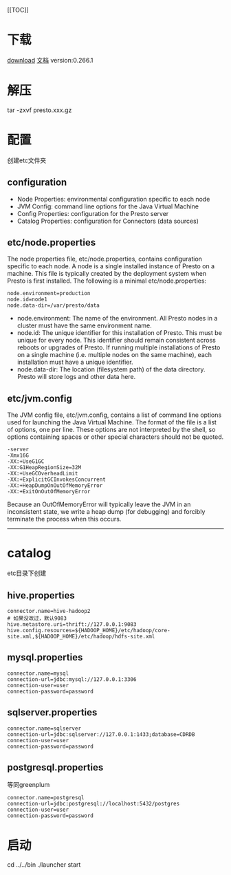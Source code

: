[[TOC]]

# 下载
[download](https://prestodb.io/download.html)
[文档](https://prestodb.io/docs/current/index.html)
version:0.266.1

# 解压
tar -zxvf presto.xxx.gz

# 配置
创建etc文件夹

## configuration
+ Node Properties: environmental configuration specific to each node
+ JVM Config: command line options for the Java Virtual Machine
+ Config Properties: configuration for the Presto server
+ Catalog Properties: configuration for Connectors (data sources)

## etc/node.properties
The node properties file, etc/node.properties, contains configuration specific to each node. A node is a single installed instance of Presto on a machine. This file is typically created by the deployment system when Presto is first installed. The following is a minimal etc/node.properties:
```
node.environment=production
node.id=node1
node.data-dir=/var/presto/data
```
+ node.environment: The name of the environment. All Presto nodes in a cluster must have the same environment name.
+ node.id: The unique identifier for this installation of Presto. This must be unique for every node. This identifier should remain consistent across reboots or upgrades of Presto. If running multiple installations of Presto on a single machine (i.e. multiple nodes on the same machine), each installation must have a unique identifier.
+ node.data-dir: The location (filesystem path) of the data directory. Presto will store logs and other data here.


## etc/jvm.config
The JVM config file, etc/jvm.config, contains a list of command line options used for launching the Java Virtual Machine. The format of the file is a list of options, one per line. These options are not interpreted by the shell, so options containing spaces or other special characters should not be quoted.
```
-server
-Xmx16G
-XX:+UseG1GC
-XX:G1HeapRegionSize=32M
-XX:+UseGCOverheadLimit
-XX:+ExplicitGCInvokesConcurrent
-XX:+HeapDumpOnOutOfMemoryError
-XX:+ExitOnOutOfMemoryError
```
Because an OutOfMemoryError will typically leave the JVM in an inconsistent state, we write a heap dump (for debugging) and forcibly terminate the process when this occurs.



---

# catalog
etc目录下创建
## hive.properties
```
connector.name=hive-hadoop2
# 如果没改过，默认9083
hive.metastore.uri=thrift://127.0.0.1:9083
hive.config.resources=${HADOOP_HOME}/etc/hadoop/core-site.xml,${HADOOP_HOME}/etc/hadoop/hdfs-site.xml
```
## mysql.properties
```
connector.name=mysql
connection-url=jdbc:mysql://127.0.0.1:3306
connection-user=user
connection-password=password
```
## sqlserver.properties
```
connector.name=sqlserver
connection-url=jdbc:sqlserver://127.0.0.1:1433;database=CDRDB
connection-user=user
connection-password=password
```
## postgresql.properties
等同greenplum
```
connector.name=postgresql
connection-url=jdbc:postgresql://localhost:5432/postgres
connection-user=user
connection-password=password
```

# 启动
cd ../../bin
./launcher start